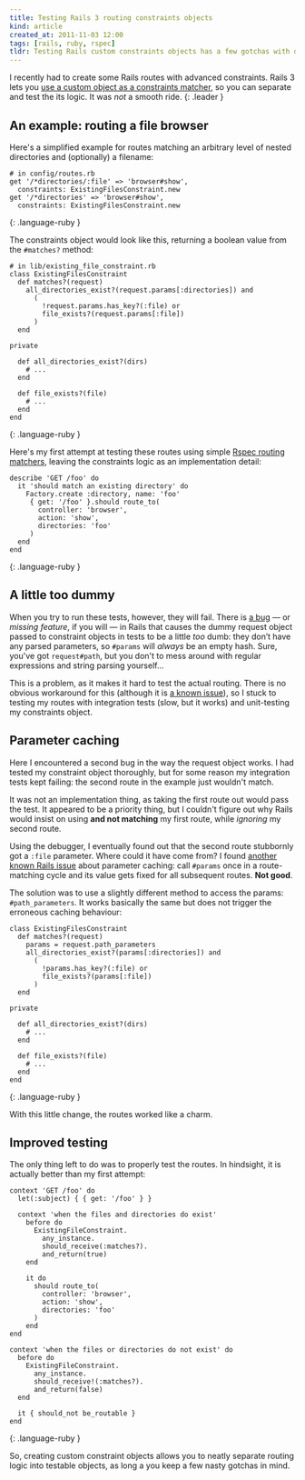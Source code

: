 ```yaml
---
title: Testing Rails 3 routing constraints objects
kind: article
created_at: 2011-11-03 12:00
tags: [rails, ruby, rspec]
tldr: Testing Rails custom constraints objects has a few gotchas with dummy requests and params caching.
---
```

I recently had to create some Rails routes with advanced constraints. Rails 3 lets you [use a custom object as a constraints matcher][guide], so you can separate and test the its logic. It was _not_ a smooth ride.
{: .leader }

## An example: routing a file browser

Here's a simplified example for routes matching an arbitrary level of nested directories and (optionally) a filename:

    # in config/routes.rb
    get '/*directories/:file' => 'browser#show',
      constraints: ExistingFilesConstraint.new
    get '/*directories' => 'browser#show',
      constraints: ExistingFilesConstraint.new
{: .language-ruby }

The constraints object would look like this, returning a boolean value from the `#matches?` method:

    # in lib/existing_file_constraint.rb
    class ExistingFilesConstraint
      def matches?(request)
        all_directories_exist?(request.params[:directories]) and
          (
            !request.params.has_key?(:file) or
            file_exists?(request.params[:file])
          )
      end
    
    private
      
      def all_directories_exist?(dirs)
        # ...
      end

      def file_exists?(file)
        # ...
      end
    end
{: .language-ruby }

Here's my first attempt at testing these routes using simple [Rspec routing matchers][routing], leaving the constraints logic as an implementation detail:

    describe 'GET /foo' do
      it 'should match an existing directory' do
        Factory.create :directory, name: 'foo'
         { get: '/foo' }.should route_to(
           controller: 'browser',
           action: 'show',
           directories: 'foo'
         )
      end
    end
{: .language-ruby }

## A little too dummy

When you try to run these tests, however, they will fail. There is [a bug][issue2781] — or _missing feature_, if you will — in Rails that causes the dummy request object passed to constraint objects in tests to be a little _too_ dumb: they don’t have any parsed parameters, so `#params` will _always_ be an empty hash. Sure, you've got `request#path`, but you don't to mess around with regular expressions and string parsing yourself…

This is a problem, as it makes it hard to test the actual routing. There is no obvious workaround for this (although it is [a known issue][issue2781]), so I stuck to testing my routes with integration tests (slow, but it works) and unit-testing my constraints object. 

## Parameter caching

Here I encountered a second bug in the way the request object works. I had tested my constraint object thoroughly, but for some reason my integration tests kept failing: the second route in the example just wouldn't match. 

It was not an implementation thing, as taking the first route out would pass the test. It appeared to be a priority thing, but I couldn't figure out why Rails would insist on using **and not matching** my first route, while _ignoring_ my second route.

Using the debugger, I eventually found out that the second route stubbornly got a `:file` parameter. Where could it have come from? I found [another known Rails issue][issue2510] about parameter caching: call `#params` once in a route-matching cycle and its value gets fixed for all subsequent routes. **Not good**. 

The solution was to use a slightly different method to access the params: `#path_parameters`. It works basically the same but does not trigger the erroneous caching behaviour:

    class ExistingFilesConstraint
      def matches?(request)
        params = request.path_parameters
        all_directories_exist?(params[:directories]) and
          (
            !params.has_key?(:file) or
            file_exists?(params[:file])
          )
      end
    
    private
      
      def all_directories_exist?(dirs)
        # ...
      end

      def file_exists?(file)
        # ...
      end
    end
{: .language-ruby }

With this little change, the routes worked like a charm. 

## Improved testing

The only thing left to do was to properly test the routes. In hindsight, it is actually better than my first attempt:

    context 'GET /foo' do
      let(:subject) { { get: '/foo' } }

      context 'when the files and directories do exist'
        before do
          ExistingFileConstraint.
            any_instance.
            should_receive(:matches?).
            and_return(true)
        end

        it do
          should route_to(
            controller: 'browser',
            action: 'show',
            directories: 'foo'
          )
        end
    end
   
    context 'when the files or directories do not exist' do
      before do
        ExistingFileConstraint.
          any_instance.
          should_receive!(:matches?).
          and_return(false)
      end

      it { should_not be_routable }
    end
{: .language-ruby }

So, creating custom constraint objects allows you to neatly separate routing logic into testable objects, as long a you keep a few nasty gotchas in mind.

[issue2510]: https://github.com/rails/rails/issues/2510
[issue2781]: https://github.com/rails/rails/issues/2781
[guide]: http://guides.rubyonrails.org/routing.html#advanced-constraints
[routing]: https://www.relishapp.com/rspec/rspec-rails/docs/routing-specs

